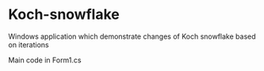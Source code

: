 # Koch-snowflake
Windows application which demonstrate changes of Koch snowflake based on iterations

Main code in Form1.cs
